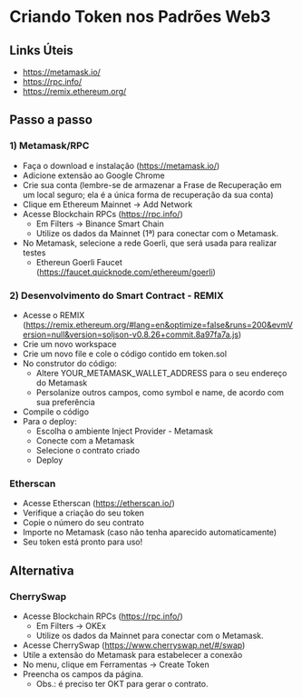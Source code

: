 # Criando Token nos Padrões Web3

## Links Úteis
- https://metamask.io/​
- https://rpc.info/
- https://remix.ethereum.org/

## Passo a passo
### 1) Metamask/RPC
- Faça o download e instalação (https://metamask.io/)
- Adicione extensão ao Google Chrome
- Crie sua conta (lembre-se de armazenar a Frase de Recuperação em um local seguro; ela é a única forma de recuperação da sua conta)
- Clique em Ethereum Mainnet -> Add Network
- Acesse Blockchain RPCs (https://rpc.info/)
  - Em Filters -> Binance Smart Chain
  - Utilize os dados da Mainnet (1ª) para conectar com o Metamask.
- No Metamask, selecione a rede Goerli, que será usada para realizar testes
  - Ethereun Goerli Faucet (https://faucet.quicknode.com/ethereum/goerli)

### 2) Desenvolvimento do Smart Contract - REMIX
- Acesse o REMIX (https://remix.ethereum.org/#lang=en&optimize=false&runs=200&evmVersion=null&version=soljson-v0.8.26+commit.8a97fa7a.js)
- Crie um novo workspace
- Crie um novo file e cole o código contido em token.sol 
- No construtor do código:
  - Altere YOUR_METAMASK_WALLET_ADDRESS para o seu endereço do Metamask
  - Persolanize outros campos, como symbol e name, de acordo com sua preferência
- Compile o código
- Para o deploy:
  -  Escolha o ambiente Inject Provider - Metamask
  -  Conecte com a Metamask
  -  Selecione o contrato criado
  -  Deploy

### Etherscan
- Acesse Etherscan (https://etherscan.io/)
- Verifique a criação do seu token
- Copie o número do seu contrato
- Importe no Metamask (caso não tenha aparecido automaticamente)
- Seu token está pronto para uso!


## Alternativa
### CherrySwap
- Acesse Blockchain RPCs (https://rpc.info/)
  - Em Filters -> OKEx
  - Utilize os dados da Mainnet para conectar com o Metamask.
- Acesse CherrySwap (https://www.cherryswap.net/#/swap)
- Utile a extensão do Metamask para estabelecer a conexão
- No menu, clique em Ferramentas -> Create Token
- Preencha os campos da página.
  - Obs.: é preciso ter OKT para gerar o contrato.
  


